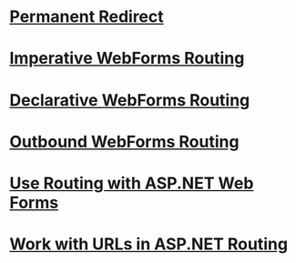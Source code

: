 # [Permanent Redirect](aspnet-4-quick-hit-permanent-redirect.md)
# [Imperative WebForms Routing](aspnet-4-quick-hit-imperative-webforms-routing.md)
# [Declarative WebForms Routing](aspnet-4-quick-hit-declarative-webforms-routing.md)
# [Outbound WebForms Routing](aspnet-4-quick-hit-outbound-webforms-routing.md)
# [Use Routing with ASP.NET Web Forms](how-do-i-use-routing-with-aspnet-web-forms.md)
# [Work with URLs in ASP.NET Routing](how-do-i-work-with-urls-in-aspnet-routing.md)
